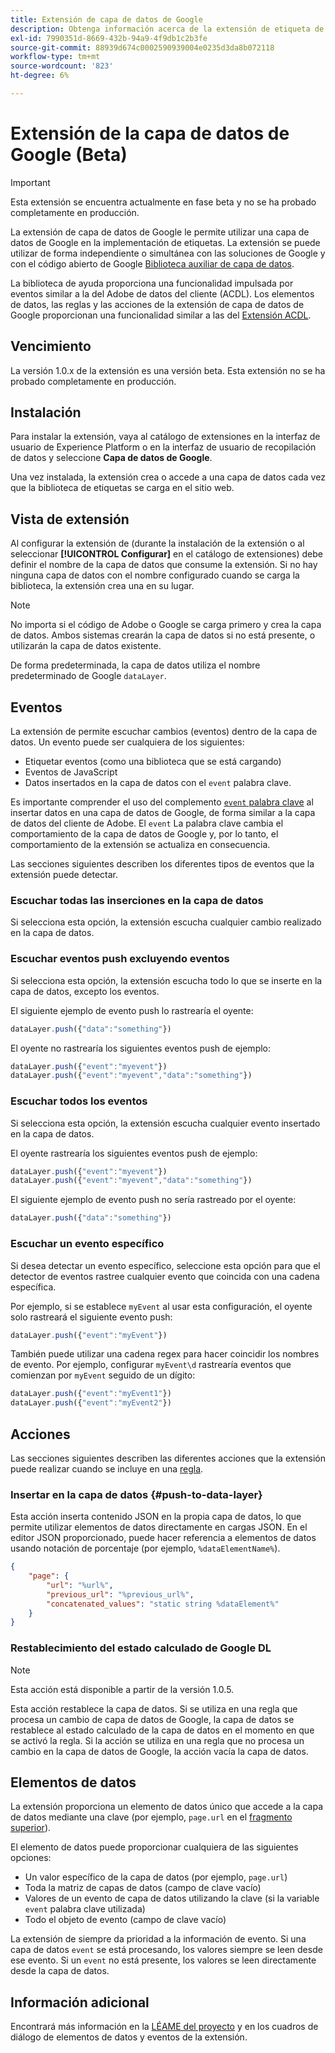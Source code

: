 ```yaml
---
title: Extensión de capa de datos de Google
description: Obtenga información acerca de la extensión de etiqueta de capa de datos del cliente de Google en Adobe Experience Platform.
exl-id: 7990351d-8669-432b-94a9-4f9db1c2b3fe
source-git-commit: 88939d674c0002590939004e0235d3da8b072118
workflow-type: tm+mt
source-wordcount: '823'
ht-degree: 6%

---
```


# Extensión de la capa de datos de Google (Beta)

>[!IMPORTANT]
>
>Esta extensión se encuentra actualmente en fase beta y no se ha probado completamente en producción.

La extensión de capa de datos de Google le permite utilizar una capa de datos de Google en la implementación de etiquetas. La extensión se puede utilizar de forma independiente o simultánea con las soluciones de Google y con el código abierto de Google [Biblioteca auxiliar de capa de datos](https://github.com/google/data-layer-helper).

La biblioteca de ayuda proporciona una funcionalidad impulsada por eventos similar a la del Adobe de datos del cliente (ACDL). Los elementos de datos, las reglas y las acciones de la extensión de capa de datos de Google proporcionan una funcionalidad similar a las del [Extensión ACDL](../client-data-layer/overview.md).

## Vencimiento

La versión 1.0.x de la extensión es una versión beta. Esta extensión no se ha probado completamente en producción.

## Instalación

Para instalar la extensión, vaya al catálogo de extensiones en la interfaz de usuario de Experience Platform o en la interfaz de usuario de recopilación de datos y seleccione **Capa de datos de Google**.

Una vez instalada, la extensión crea o accede a una capa de datos cada vez que la biblioteca de etiquetas se carga en el sitio web.

## Vista de extensión

Al configurar la extensión de (durante la instalación de la extensión o al seleccionar **[!UICONTROL Configurar]** en el catálogo de extensiones) debe definir el nombre de la capa de datos que consume la extensión. Si no hay ninguna capa de datos con el nombre configurado cuando se carga la biblioteca, la extensión crea una en su lugar.

>[!NOTE]
>
>No importa si el código de Adobe o Google se carga primero y crea la capa de datos. Ambos sistemas crearán la capa de datos si no está presente, o utilizarán la capa de datos existente.

De forma predeterminada, la capa de datos utiliza el nombre predeterminado de Google `dataLayer`.

## Eventos

La extensión de permite escuchar cambios (eventos) dentro de la capa de datos. Un evento puede ser cualquiera de los siguientes:

* Etiquetar eventos (como una biblioteca que se está cargando)
* Eventos de JavaScript
* Datos insertados en la capa de datos con el `event` palabra clave.

Es importante comprender el uso del complemento [`event` palabra clave](https://developers.google.com/tag-platform/devguides/datalayer#use_a_data_layer_with_event_handlers) al insertar datos en una capa de datos de Google, de forma similar a la capa de datos del cliente de Adobe. El `event` La palabra clave cambia el comportamiento de la capa de datos de Google y, por lo tanto, el comportamiento de la extensión se actualiza en consecuencia.

Las secciones siguientes describen los diferentes tipos de eventos que la extensión puede detectar.

### Escuchar todas las inserciones en la capa de datos

Si selecciona esta opción, la extensión escucha cualquier cambio realizado en la capa de datos.

### Escuchar eventos push excluyendo eventos

Si selecciona esta opción, la extensión escucha todo lo que se inserte en la capa de datos, excepto los eventos.

El siguiente ejemplo de evento push lo rastrearía el oyente:

```js
dataLayer.push({"data":"something"})
```

El oyente no rastrearía los siguientes eventos push de ejemplo:

```js
dataLayer.push({"event":"myevent"})
dataLayer.push({"event":"myevent","data":"something"})
```

### Escuchar todos los eventos

Si selecciona esta opción, la extensión escucha cualquier evento insertado en la capa de datos.

El oyente rastrearía los siguientes eventos push de ejemplo:

```js
dataLayer.push({"event":"myevent"})
dataLayer.push({"event":"myevent","data":"something"})
```

El siguiente ejemplo de evento push no sería rastreado por el oyente:

```js
dataLayer.push({"data":"something"})
```

### Escuchar un evento específico

Si desea detectar un evento específico, seleccione esta opción para que el detector de eventos rastree cualquier evento que coincida con una cadena específica.

Por ejemplo, si se establece `myEvent` al usar esta configuración, el oyente solo rastreará el siguiente evento push:

```js
dataLayer.push({"event":"myEvent"})
```

También puede utilizar una cadena regex para hacer coincidir los nombres de evento. Por ejemplo, configurar `myEvent\d` rastrearía eventos que comienzan por `myEvent` seguido de un dígito:

```js
dataLayer.push({"event":"myEvent1"})
dataLayer.push({"event":"myEvent2"})
```

## Acciones

Las secciones siguientes describen las diferentes acciones que la extensión puede realizar cuando se incluye en una [regla](../../../ui/managing-resources/rules.md).

### Insertar en la capa de datos {#push-to-data-layer}

Esta acción inserta contenido JSON en la propia capa de datos, lo que permite utilizar elementos de datos directamente en cargas JSON. En el editor JSON proporcionado, puede hacer referencia a elementos de datos usando notación de porcentaje (por ejemplo, `%dataElementName%`).

```json
{
    "page": {
        "url": "%url%",
        "previous_url": "%previous_url%",
        "concatenated_values": "static string %dataElement%"
    }
}
```

### Restablecimiento del estado calculado de Google DL

>[!NOTE]
>
>Esta acción está disponible a partir de la versión 1.0.5.

Esta acción restablece la capa de datos. Si se utiliza en una regla que procesa un cambio de capa de datos de Google, la capa de datos se restablece al estado calculado de la capa de datos en el momento en que se activó la regla. Si la acción se utiliza en una regla que no procesa un cambio en la capa de datos de Google, la acción vacía la capa de datos.

## Elementos de datos

La extensión proporciona un elemento de datos único que accede a la capa de datos mediante una clave (por ejemplo, `page.url` en el [fragmento superior](#push-to-data-layer)).

El elemento de datos puede proporcionar cualquiera de las siguientes opciones:

* Un valor específico de la capa de datos (por ejemplo, `page.url`)
* Toda la matriz de capas de datos (campo de clave vacío)
* Valores de un evento de capa de datos utilizando la clave (si la variable `event` palabra clave utilizada)
* Todo el objeto de evento (campo de clave vacío)

La extensión de siempre da prioridad a la información de evento. Si una capa de datos `event` se está procesando, los valores siempre se leen desde ese evento. Si un `event` no está presente, los valores se leen directamente desde la capa de datos.

## Información adicional

Encontrará más información en la [LÉAME del proyecto](https://github.com/adobe/reactor-extension-googledatalayer/blob/main/README.md) y en los cuadros de diálogo de elementos de datos y eventos de la extensión.
